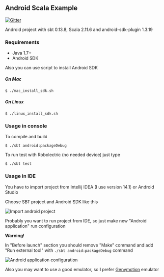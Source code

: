 ## Android Scala Example

[![Gitter](https://badges.gitter.im/Join%20Chat.svg)](https://gitter.im/emstlk/android-scala-example?utm_source=badge&utm_medium=badge&utm_campaign=pr-badge&utm_content=body_badge)

Android project with sbt 0.13.8, Scala 2.11.6 and android-sdk-plugin 1.3.19

### Requirements

* Java 1.7+
* Android SDK

Also you can use script to install Android SDK

##### On Mac
```
$ ./mac_install_sdk.sh
```
##### On Linux
```
$ ./linux_install_sdk.sh
```

### Usage in console

To compile and build 

```
$ ./sbt android:packageDebug
```

To run test with Robolectric (no needed device) just type

```
$ ./sbt test
```

### Usage in IDE

You have to import project from Intellij IDEA (I use version 14.1) or Android Studio

Choose SBT project and Android SDK like this

![Import android project](https://cloud.githubusercontent.com/assets/3140251/7283309/5998b608-e93e-11e4-95d1-353c8c2055f2.png)

Probably you want to run project from IDE, so just make new "Android application" run configuration

**Warning!**

In "Before launch" section you should remove "Make" command and add "Run external tool" with `./sbt android:packageDebug` command

![Android application configuration](https://cloud.githubusercontent.com/assets/3140251/7283334/83eeb22c-e93e-11e4-91c1-ac0394082827.png)

Also you may want to use a good emulator, so I prefer [Genymotion](https://www.genymotion.com) emulator
